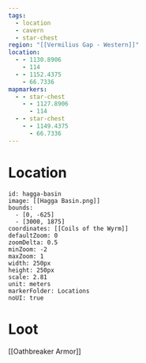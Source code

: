 ```yaml
---
tags:
  - location
  - cavern
  - star-chest
region: "[[Vermilius Gap - Western]]"
location:
  - - 1130.8906
    - 114
  - - 1152.4375
    - 66.7336
mapmarkers:
  - - star-chest
    - - 1127.8906
      - 114
  - - star-chest
    - - 1149.4375
      - 66.7336
---
```

# Location
```leaflet
id: hagga-basin
image: [[Hagga Basin.png]]
bounds:
  - [0, -625]
  - [3000, 1875]
coordinates: [[Coils of the Wyrm]]
defaultZoom: 0
zoomDelta: 0.5
minZoom: -2
maxZoom: 1
width: 250px
height: 250px
scale: 2.81
unit: meters
markerFolder: Locations
noUI: true
```
# Loot
[[Oathbreaker Armor]]
